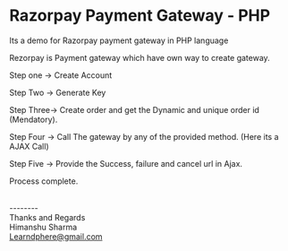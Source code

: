 # Razorpay Payment Gateway - PHP

Its a demo for Razorpay payment gateway in PHP language 


Rezorpay is Payment gateway which have own way to create gateway.

Step one -> Create Account 

Step Two -> Generate Key

Step Three-> Create order and get the Dynamic and unique order id (Mendatory).

Step Four -> Call The gateway by any of the provided method. (Here its a AJAX Call)

Step Five -> Provide the Success, failure and cancel url in Ajax.


Process complete.

<br>--------<br>
Thanks and Regards<br>Himanshu Sharma<br>Learndphere@gmail.com
